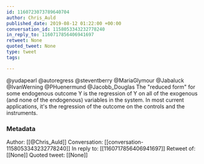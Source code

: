 ```yaml
---
id: 1160723073789640704
author: Chris_Auld
published_date: 2019-08-12 01:22:00 +00:00
conversation_id: 1158053343232778240
in_reply_to: 1160717856406941697
retweet: None
quoted_tweet: None
type: tweet
tags:

---
```


@yudapearl @autoregress @steventberry @MariaGlymour @Jabaluck @IvanWerning @PHuenermund @Jacobb_Douglas The "reduced form" for some endogenous outcome Y is the regression of Y on all of the exogenous (and none of the endogenous) variables in the system.  In most current applications, it's the regression of the outcome on the controls and the instruments.

### Metadata

Author: [[@Chris_Auld]]
Conversation: [[conversation-1158053343232778240]]
In reply to: [[1160717856406941697]]
Retweet of: [[None]]
Quoted tweet: [[None]]
